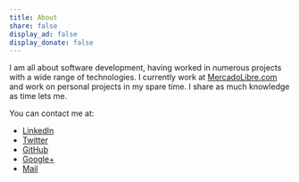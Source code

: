 ```yaml
---
title: About
share: false
display_ad: false
display_donate: false
---
```

I am all about software development, having worked in numerous projects with a wide range of technologies. I currently work at [MercadoLibre.com](http://www.mercadolibre.com) and work on personal projects in my spare time. I share as much knowledge as time lets me.

You can contact me at:

* [LinkedIn](https://www.linkedin.com/profile/in/williammora)
* [Twitter](https://twitter.com/_williammora) 
* [GitHub](https://github.com/wmora)
* [Google+](https://plus.google.com/+WilliamMora/posts) 
* [Mail](mailto:william.r.mora@gmail.com)